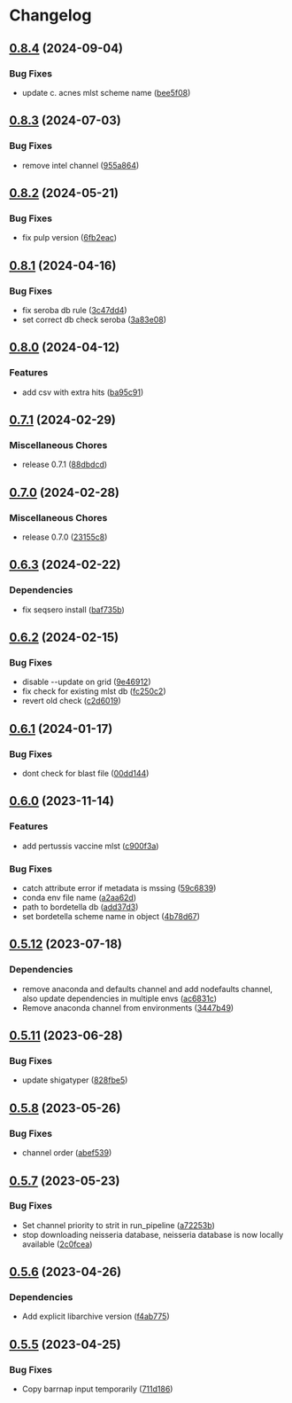 # Changelog

## [0.8.4](https://github.com/RIVM-bioinformatics/juno-typing/compare/v0.8.3...v0.8.4) (2024-09-04)


### Bug Fixes

* update c. acnes mlst scheme name ([bee5f08](https://github.com/RIVM-bioinformatics/juno-typing/commit/bee5f08105dadcdd84d494ac8ffda9fefde0d66e))

## [0.8.3](https://github.com/RIVM-bioinformatics/juno-typing/compare/v0.8.2...v0.8.3) (2024-07-03)


### Bug Fixes

* remove intel channel ([955a864](https://github.com/RIVM-bioinformatics/juno-typing/commit/955a864a032c4a9e6a6b00d180dd94a12c07e8ba))

## [0.8.2](https://github.com/RIVM-bioinformatics/juno-typing/compare/v0.8.1...v0.8.2) (2024-05-21)


### Bug Fixes

* fix pulp version ([6fb2eac](https://github.com/RIVM-bioinformatics/juno-typing/commit/6fb2eaccd2d086c2490eb69655f679bd1af21477))

## [0.8.1](https://github.com/RIVM-bioinformatics/juno-typing/compare/v0.8.0...v0.8.1) (2024-04-16)


### Bug Fixes

* fix seroba db rule ([3c47dd4](https://github.com/RIVM-bioinformatics/juno-typing/commit/3c47dd444032564d0a405da7a6fd5c3f8f3e8b66))
* set correct db check seroba ([3a83e08](https://github.com/RIVM-bioinformatics/juno-typing/commit/3a83e08aad4a2f197811cb9548c2b83f546db7c2))

## [0.8.0](https://github.com/RIVM-bioinformatics/juno-typing/compare/v0.7.1...v0.8.0) (2024-04-12)


### Features

* add csv with extra hits ([ba95c91](https://github.com/RIVM-bioinformatics/juno-typing/commit/ba95c913cade2a7f3e191185e76896699395a6f5))

## [0.7.1](https://github.com/RIVM-bioinformatics/juno-typing/compare/v0.7.0...v0.7.1) (2024-02-29)


### Miscellaneous Chores

* release 0.7.1 ([88dbdcd](https://github.com/RIVM-bioinformatics/juno-typing/commit/88dbdcd0967ba1554bc89014e1d4890a3e7d691b))

## [0.7.0](https://github.com/RIVM-bioinformatics/juno-typing/compare/v0.6.3...v0.7.0) (2024-02-28)


### Miscellaneous Chores

* release 0.7.0 ([23155c8](https://github.com/RIVM-bioinformatics/juno-typing/commit/23155c84a4dd2be91bc6c872c615c41a7b0be102))

## [0.6.3](https://github.com/RIVM-bioinformatics/juno-typing/compare/v0.6.2...v0.6.3) (2024-02-22)


### Dependencies

* fix seqsero install ([baf735b](https://github.com/RIVM-bioinformatics/juno-typing/commit/baf735b4c1f6b43b4a4acf2077302a319fadc578))

## [0.6.2](https://github.com/RIVM-bioinformatics/juno-typing/compare/v0.6.1...v0.6.2) (2024-02-15)


### Bug Fixes

* disable --update on grid ([9e46912](https://github.com/RIVM-bioinformatics/juno-typing/commit/9e469124eaebefbf3ce36e1e0660fc1eb3c0eb63))
* fix check for existing mlst db ([fc250c2](https://github.com/RIVM-bioinformatics/juno-typing/commit/fc250c2f7e8b880a1bfeb14f45d302afcfd83af3))
* revert old check ([c2d6019](https://github.com/RIVM-bioinformatics/juno-typing/commit/c2d601928bc22f634c0f2ca90ed920e315664da2))

## [0.6.1](https://github.com/RIVM-bioinformatics/juno-typing/compare/v0.6.0...v0.6.1) (2024-01-17)


### Bug Fixes

* dont check for blast file ([00dd144](https://github.com/RIVM-bioinformatics/juno-typing/commit/00dd144e444fee61eefdb978ad60a8b9a5aa9530))

## [0.6.0](https://github.com/RIVM-bioinformatics/juno-typing/compare/v0.5.12...v0.6.0) (2023-11-14)


### Features

* add pertussis vaccine mlst ([c900f3a](https://github.com/RIVM-bioinformatics/juno-typing/commit/c900f3a3d58a43137fcab237884cdc247e369b3d))


### Bug Fixes

* catch attribute error if metadata is mssing ([59c6839](https://github.com/RIVM-bioinformatics/juno-typing/commit/59c6839bf339713f035915b23d05347ed012cd80))
* conda env file name ([a2aa62d](https://github.com/RIVM-bioinformatics/juno-typing/commit/a2aa62d56b9ac39feb927aef0ece3d28a7a536dc))
* path to bordetella db ([add37d3](https://github.com/RIVM-bioinformatics/juno-typing/commit/add37d3c485e5e20585dbd9b661d30cbd80e14c4))
* set bordetella scheme name in object ([4b78d67](https://github.com/RIVM-bioinformatics/juno-typing/commit/4b78d6746ee24058350f706864858ab6cb5bd491))

## [0.5.12](https://github.com/RIVM-bioinformatics/juno-typing/compare/v0.5.11...v0.5.12) (2023-07-18)


### Dependencies

* remove anaconda and defaults channel and add nodefaults channel, also update dependencies in multiple envs ([ac6831c](https://github.com/RIVM-bioinformatics/juno-typing/commit/ac6831cc153f8333aa14f868b382d850c312d74e))
* Remove anaconda channel from environments ([3447b49](https://github.com/RIVM-bioinformatics/juno-typing/commit/3447b49faa46f350d9256bf4eaa561edba278a7e))

## [0.5.11](https://github.com/RIVM-bioinformatics/juno-typing/compare/v0.5.10...v0.5.11) (2023-06-28)


### Bug Fixes

* update shigatyper ([828fbe5](https://github.com/RIVM-bioinformatics/juno-typing/commit/828fbe5f70d03d83f9d488229253e6fdcc04ba0e))

## [0.5.8](https://github.com/RIVM-bioinformatics/juno-typing/compare/v0.5.7...v0.5.8) (2023-05-26)


### Bug Fixes

* channel order ([abef539](https://github.com/RIVM-bioinformatics/juno-typing/commit/abef53977abef671f1acb2640404a78dbd3e0878))

## [0.5.7](https://github.com/RIVM-bioinformatics/juno-typing/compare/v0.5.6...v0.5.7) (2023-05-23)


### Bug Fixes

* Set channel priority to strit in run_pipeline ([a72253b](https://github.com/RIVM-bioinformatics/juno-typing/commit/a72253be6735f9afacdcdddc1bb683d7fc699c5b))
* stop downloading neisseria database, neisseria database is now locally available ([2c0fcea](https://github.com/RIVM-bioinformatics/juno-typing/commit/2c0fcea6416129391a546ff2fac4488335c0c780))

## [0.5.6](https://github.com/RIVM-bioinformatics/juno-typing/compare/v0.5.5...v0.5.6) (2023-04-26)


### Dependencies

* Add explicit libarchive version ([f4ab775](https://github.com/RIVM-bioinformatics/juno-typing/commit/f4ab7755cc8f73b9943781fb9feeb1cb29b6c449))

## [0.5.5](https://github.com/RIVM-bioinformatics/juno-typing/compare/v0.5.4...v0.5.5) (2023-04-25)


### Bug Fixes

* Copy barrnap input temporarily ([711d186](https://github.com/RIVM-bioinformatics/juno-typing/commit/711d1862a7423bba0bd0602d911a3f8259919629))
